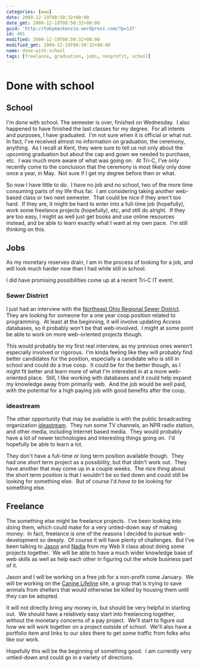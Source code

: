 ```yaml
---
categories: [www]
date: 2009-12-19T08:50:32+00:00
date_gmt: 2009-12-19T08:50:32+00:00
guid: 'http://tobymackenzie.wordpress.com/?p=137'
id: 401
modified: 2009-12-19T08:50:32+00:00
modified_gmt: 2009-12-19T08:50:32+00:00
name: done-with-school
tags: [freelance, graduation, jobs, nonprofit, school]
---
```


Done with school
================

School
------

I'm done with school.  The semester is over, finished on Wednesday.  I also happened to have finished the last classes for my degree.  For all intents and purposes, I have graduated.  I'm not sure when it is official or what not.  In fact, I've received almost no information on graduation, the ceremony, anything.  As I recall at Kent, they were sure to tell us not only about the upcoming graduation but about the cap and gown we needed to purchase, etc.  I was much more aware of what was going on.  At Tri-C, I've only recently come to the conclusion that the ceremony is most likely only done once a year, in May.  Not sure if I get my degree before then or what.

So now I have little to do.  I have no job and no school, two of the more time consuming parts of my life thus far.  I am considering taking another web-based class or two next semester.  That could be nice if they aren't too hard.  If they are, it might be hard to enter into a full-time job (hopefully), work some freelance projects (hopefully), etc, and still do alright.  If they are too easy, I might as well just get books and use online resources instead, and be able to learn exactly what I want at my own pace.  I'm still thinking on this.

Jobs
----

As my monetary reserves drain, I am in the process of looking for a job, and will look much harder now than I had while still in school.

I did have promising possibilities come up at a recent Tri-C IT event.

<!--more-->
### Sewer District

I just had an interview with the [Northeast Ohio Regional Sewer District](http://www.neorsd.org/).  They are looking for someone for a one year coop position related to programming.  At least at the beginning, it will involve updating Access databases, so it probably won't be that web-involved.  I might at some point be able to work on more web-oriented projects though.

This would probably be my first real interview, as my previous ones weren't especially involved or rigorous.  I'm kinda feeling like they will probably find better candidates for the position, especially a candidate who is still in school and could do a true coop.  It could be for the better though, as I might fit better and learn more of what I'm interested in at a more web-oriented place.  Still, I like working with databases and it could help expand my knowledge away from primarily web.  And the job would be well paid, with the potential for a high paying job with good benefits after the coop.

### ideastream

The other opportunity that may be available is with the public broadcasting organization [ideastream](http://www.ideastream.org/).  They run some TV channels, an NPR radio station, and other media, including Internet based media.  They would probably have a lot of newer technologies and interesting things going on.  I'd hopefully be able to learn a lot.

They don't have a full-time or long term position available though.  They had one short term project as a possibility, but that didn't work out.  They have another that may come up in a couple weeks.  The nice thing about the short term position is that I wouldn't be so tied down and could still be looking for something else.  But of course I'd *have to* be looking for something else.

Freelance
---------

The something else might be freelance projects.  I've been looking into doing them, which could make for a very untied-down way of making money:  In fact, freelance is one of the reasons I decided to pursue web-development so deeply.  Of course it will have plenty of challenges.  But I've been talking to [Jason](http://redgraffix.com) and [Nadia](http://lostincleveland.com/wpnadia) from my Web II class about doing some projects together.  We will be able to have a much wider knowledge base of web skills as well as help each other in figuring out the whole business part of it.

Jason and I will be working on a free job for a non-profit come January.  We will be working on the [Canine Lifeline](http://caninelifeline.org) site, a group that is trying to save animals from shelters that would otherwise be killed by housing them until they can be adopted.

It will not directly bring any money in, but should be very helpful in starting out.  We should have a relatively easy start into freelancing together, without the monetary concerns of a pay project.  We'll start to figure out how we will work together on a project outside of school.  We'll also have a portfolio item and links to our sites there to get some traffic from folks who like our work.

Hopefully this will be the beginning of something good.  I am currently very untied-down and could go in a variety of directions.

